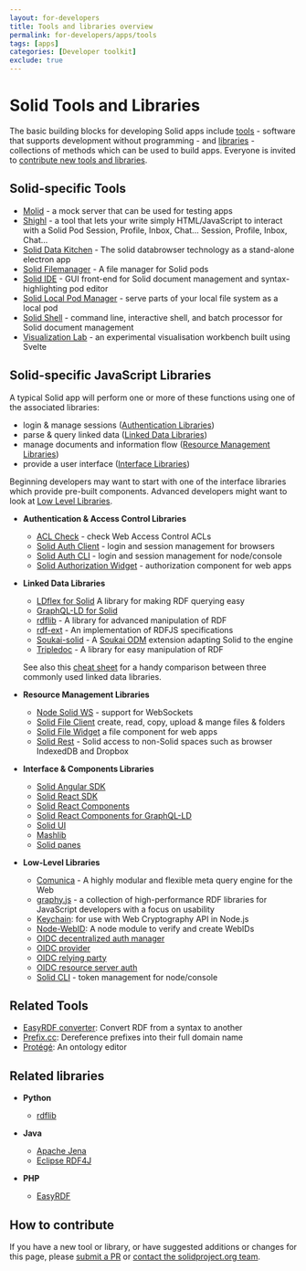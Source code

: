 ```yaml
---
layout: for-developers
title: Tools and libraries overview
permalink: for-developers/apps/tools
tags: [apps]
categories: [Developer toolkit]
exclude: true
---
```


# Solid Tools and Libraries

The basic building blocks for developing Solid apps include [tools](#tools) - software that supports development without programming - and [libraries](#libraries) - collections of methods which can be used to build apps.  Everyone is invited to [contribute new tools and libraries](#contribute).

## <a name="tools">Solid-specific Tools</a>
  * [Molid](https://www.npmjs.com/package/molid) - a mock server that can be used for testing apps
  * [Shighl](https://github.com/scenaristeur/shighl) - a tool that lets your write simply HTML/JavaScript to interact with a Solid Pod Session, Profile, Inbox, Chat...
Session, Profile, Inbox, Chat...
  * [Solid Data Kitchen](https://github.com/solid/data-kitchen) - The solid databrowser technology as a stand-alone electron app
  * [Solid Filemanager](https://github.com/Otto-AA/solid-filemanager) - A file manager for Solid pods
  * [Solid IDE](https://github.com/jeff-zucker/solid-file-client) - GUI front-end for Solid document management and syntax-highlighting pod editor
  * [Solid Local Pod Manager](https://github.com/otto-aa/solid-local-pod-manager) - serve parts of your local file system as a local pod
  * [Solid Shell](https://github.com/jeff-zucker/solid-shell) - command line, interactive shell, and batch processor for Solid document management
  * [Visualization Lab](https://github.com/theWebalyst/visualisation-lab) - an experimental visualisation workbench built using Svelte


## <a name="libraries">Solid-specific JavaScript Libraries</a>

A typical Solid app will perform one or more of these functions using one of the associated libraries:

* login & manage sessions ([Authentication Libraries](#authentication))
* parse & query linked data  ([Linked Data Libraries](#linked_data))
* manage documents and information flow ([Resource Management Libraries](#resource))
* provide a user interface ([Interface Libraries](#interface))

Beginning developers may want to start with one of the interface libraries which provide pre-built components.  Advanced developers might want to look at [Low Level Libraries](#low_level).

  * <a name="authentication">**Authentication & Access Control Libraries**</a>
     * [ACL Check](https://github.com/solid/acl-check) - check Web Access Control ACLs
     * [Solid Auth Client](https://github.com/solid/solid-auth-client) - login and session management for browsers
     * [Solid Auth CLI](https://github.com/jeff-zucker/solid-auth-cli) - login and session management for node/console
     * [Solid Authorization Widget](https://bourgeoa.solid.community/public/solid-file-widget/) - authorization component for web apps

  * <a name="linked_data">**Linked Data Libraries**</a>
     * [LDflex for Solid](https://github.com/solid/query-ldflex) A library for making RDF querying easy
     * [GraphQL-LD for Solid](https://github.com/rubensworks/graphql-ld-comunica-solid.js)
     * [rdflib](https://github.com/linkeddata/rdflib.js/) - A library for advanced manipulation of RDF
     * [rdf-ext](https://github.com/rdf-ext/rdf-ext) - An implementation of RDFJS specifications
     * [Soukai-solid](https://github.com/NoelDeMartin/soukai-solid) -  A [Soukai ODM](https://soukai.js.org/) extension adapting Solid to the engine
     * [Tripledoc](https://vincenttunru.gitlab.io/tripledoc/) - A library for easy manipulation of RDF

      See also this [cheat sheet](https://vincenttunru.gitlab.io/tripledoc/docs/cheatsheet) for a handy comparison between three commonly used linked data libraries.

  * <a name="resource">**Resource  Management Libraries**</a>
     * [Node Solid WS](https://github.com/solid/node-solid-ws) - support for WebSockets
     * [Solid File Client](https://github.com/jeff-zucker/solid-file-client) create, read, copy, upload & mange files & folders
     * [Solid File Widget](https://bourgeoa.solid.community/public/solid-file-widget/) a file component for web apps
     * [Solid Rest](https://github.com/jeff-zucker/solid-rest) - Solid access to non-Solid spaces such as browser IndexedDB and Dropbox

  * <a name="interface">**Interface & Components Libraries**</a>
     * [Solid Angular SDK](https://github.com/inrupt/generator-solid-angular)
     * [Solid React SDK](https://github.com/inrupt/solid-react-sdk)
     * [Solid React Components](https://github.com/solid/react-components)
     * [Solid React Components for GraphQL-LD](https://github.com/rubensworks/solid-react-graphql-ld.js)
     * [Solid UI](https://github.com/solid/solid-ui)
     * [Mashlib](https://github.com/solid/mashlib)
     * [Solid panes](https://github.com/solid/solid-panes)

  * <a name="low_level">**Low-Level Libraries**</a>

     * [Comunica](https://github.com/comunica/comunica) - A highly modular and flexible meta query engine for the Web
     * [graphy.js](https://graphy.link/) - a collection of high-performance RDF libraries for JavaScript developers with a focus on usability
     * [Keychain](https://github.com/solid/keychain): for use with Web Cryptography API in Node.js
     * [Node-WebID](https://github.com/linkeddata/node-webid): A node module to verify and create WebIDs
     * [OIDC decentralized auth manager](https://github.com/solid/oidc-auth-manager)
     * [OIDC provider](https://github.com/solid/oidc-op)
     * [OIDC relying party](https://github.com/solid/oidc-rp)
     * [OIDC resource server auth](https://github.com/solid/oidc-rs)
     * [Solid CLI](https://github.com/solid/solid-cli) - token management for node/console

## Related Tools
  * [EasyRDF converter](http://www.easyrdf.org/converter): Convert RDF from a syntax to another
  *  [Prefix.cc](http://prefix.cc): Dereference prefixes into their full domain name
  * [Protégé](https://protege.stanford.edu): An ontology editor

## Related libraries

  * **Python**

     * [rdflib](https://rdflib.readthedocs.io/en/stable/)

  * **Java**

     * [Apache Jena](https://jena.apache.org/)
     * [Eclipse RDF4J](https://rdf4j.eclipse.org/)

  * **PHP**

     * [EasyRDF](http://www.easyrdf.org/)

## <a name="contribute">How to contribute</a>

If you have a new tool or library, or have suggested additions or changes for this page, please [submit a PR](https://github.com/solid/solidproject.org/tree/staging/_posts/for-developers/apps/tools) or [contact the solidproject.org team](mailto:contact@solidproject.org). 

